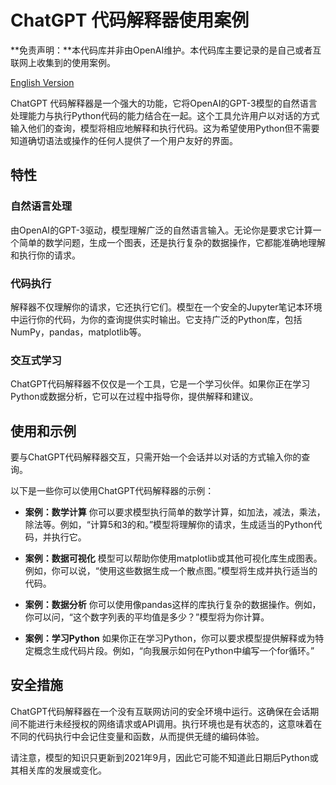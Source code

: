 # ChatGPT 代码解释器使用案例

**免责声明：**本代码库并非由OpenAI维护。本代码库主要记录的是自己或者互联网上收集到的使用案例。

[English Version](./readme.md)

ChatGPT 代码解释器是一个强大的功能，它将OpenAI的GPT-3模型的自然语言处理能力与执行Python代码的能力结合在一起。这个工具允许用户以对话的方式输入他们的查询，模型将相应地解释和执行代码。这为希望使用Python但不需要知道确切语法或操作的任何人提供了一个用户友好的界面。

## 特性

### 自然语言处理

由OpenAI的GPT-3驱动，模型理解广泛的自然语言输入。无论你是要求它计算一个简单的数学问题，生成一个图表，还是执行复杂的数据操作，它都能准确地理解和执行你的请求。

### 代码执行

解释器不仅理解你的请求，它还执行它们。模型在一个安全的Jupyter笔记本环境中运行你的代码，为你的查询提供实时输出。它支持广泛的Python库，包括NumPy，pandas，matplotlib等。

### 交互式学习

ChatGPT代码解释器不仅仅是一个工具，它是一个学习伙伴。如果你正在学习Python或数据分析，它可以在过程中指导你，提供解释和建议。

## 使用和示例

要与ChatGPT代码解释器交互，只需开始一个会话并以对话的方式输入你的查询。

以下是一些你可以使用ChatGPT代码解释器的示例：

- **案例：数学计算** 你可以要求模型执行简单的数学计算，如加法，减法，乘法，除法等。例如，“计算5和3的和。”模型将理解你的请求，生成适当的Python代码，并执行它。

- **案例：数据可视化** 模型可以帮助你使用matplotlib或其他可视化库生成图表。例如，你可以说，“使用这些数据生成一个散点图。”模型将生成并执行适当的代码。

- **案例：数据分析** 你可以使用像pandas这样的库执行复杂的数据操作。例如，你可以问，“这个数字列表的平均值是多少？”模型将为你计算。

- **案例：学习Python** 如果你正在学习Python，你可以要求模型提供解释或为特定概念生成代码片段。例如，“向我展示如何在Python中编写一个for循环。”

## 安全措施

ChatGPT代码解释器在一个没有互联网访问的安全环境中运行。这确保在会话期间不能进行未经授权的网络请求或API调用。执行环境也是有状态的，这意味着在不同的代码执行中会记住变量和函数，从而提供无缝的编码体验。

请注意，模型的知识只更新到2021年9月，因此它可能不知道此日期后Python或其相关库的发展或变化。
